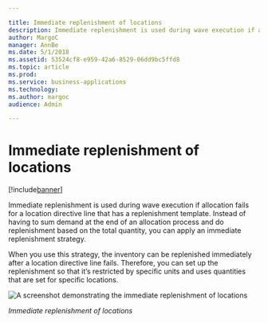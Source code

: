 ```yaml
---

title: Immediate replenishment of locations
description: Immediate replenishment is used during wave execution if allocation fails for a location directive line that has a replenishment template.
author: MargoC
manager: AnnBe
ms.date: 5/1/2018
ms.assetid: 53524cf8-e959-42a6-8529-06dd9bc5ffd8
ms.topic: article
ms.prod: 
ms.service: business-applications
ms.technology: 
ms.author: margoc
audience: Admin

---
```

#  Immediate replenishment of locations




[!include[banner](../../../includes/banner.md)]

Immediate replenishment is used during wave execution if allocation fails for a
location directive line that has a replenishment template. Instead of having to
sum demand at the end of an allocation process and do replenishment based on the
total quantity, you can apply an immediate replenishment strategy.

When you use this strategy, the inventory can be replenished immediately after a
location directive line fails. Therefore, you can set up the replenishment so
that it’s restricted by specific units and uses quantities that are set for
specific locations.

![A screenshot demonstrating the immediate replenishment of locations
](media/immediate-replenishment-locations-1.png "A screenshot demonstrating the immediate replenishment of locations
")
<!-- FO_Immediate_replenishment_of_locations_A.png -->


*Immediate replenishment of locations*
